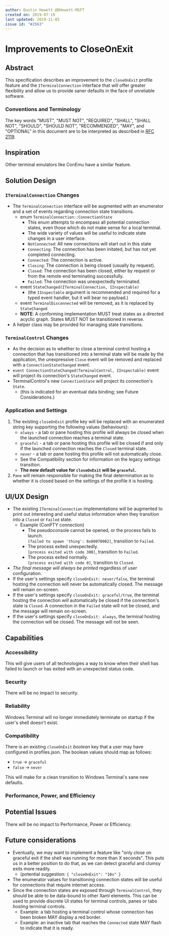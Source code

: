```yaml
---
author: Dustin Howett @DHowett-MSFT
created on: 2019-07-19
last updated: 2019-11-05
issue id: "#2563"
---
```


# Improvements to CloseOnExit

## Abstract

This specification describes an improvement to the `closeOnExit` profile feature and the `ITerminalConnection` interface that will offer greater flexibility and allow us to provide saner defaults in the face of unreliable software.

### Conventions and Terminology

The key words "MUST", "MUST NOT", "REQUIRED", "SHALL", "SHALL NOT", "SHOULD", "SHOULD NOT", "RECOMMENDED",  "MAY", and "OPTIONAL" in this document are to be interpreted as described in [RFC 2119](https://tools.ietf.org/html/rfc2119).

## Inspiration

Other terminal emulators like ConEmu have a similar feature.

## Solution Design

### `ITerminalConnection` Changes

* The `TerminalConnection` interface will be augmented with an enumerator and a set of events regarding connection state transitions.
    * enum `TerminalConnection::ConnectionState`
        * This enum attempts to encompass all potential connection states, even those which do not make sense for a local terminal.
        * The wide variety of values will be useful to indicate state changes in a user interface.
        * `NotConnected`: All new connections will start out in this state
        * `Connecting`: The connection has been initated, but has not yet completed connecting.
        * `Connected`: The connection is active.
        * `Closing`: The connection is being closed (usually by request).
        * `Closed`: The connection has been closed, either by request or from the remote end terminating successfully.
        * `Failed`: The connection was unexpectedly terminated.
    * event `StateChanged(ITerminalConnection, IInspectable)`
        * (the `IInspectable` argument is recommended and required for a typed event handler, but it will bear no payload.)
    * event `TerminalDisconnected` will be removed, as it is replaced by `StateChanged`
    * **NOTE**: A conforming implementation MUST treat states as a directed acyclic graph. States MUST NOT be transitioned in reverse.
* A helper class may be provided for managing state transitions.

### `TerminalControl` Changes

* As the decision as to whether to close a terminal control hosting a connection that has transitioned into a terminal state will be made by the application, the unexpressive `Close` event will be removed and replaced with a `ConnectionStateChanged` event.
* `event ConnectionStateChanged(TerminalControl, IInspectable)` event will project its connection's `StateChanged` event.
* TerminalControl's new `ConnectionState` will project its connection's `State`.
    * (this is indicated for an eventual data binding; see Future Considerations.)

### Application and Settings

1. The existing `closeOnExit` profile key will be replaced with an enumerated string key supporting the following values (behaviours):
    * `always` - a tab or pane hosting this profile will always be closed when the launched connection reaches a terminal state.
    * `graceful` - a tab or pane hosting this profile will be closed if and only if the launched connection reaches the `Closed` terminal state.
    * `never` - a tab or pane hosting this profile will not automatically close.
    * See the Compatibility section for information on the legacy settings transition. 
    * **The new default value for `closeOnExit` will be `graceful`.**
2. `Pane` will remain responsible for making the final determination as to whether it is closed based on the settings of the profile it is hosting.

## UI/UX Design

* The existing `ITerminalConnection` implementations will be augmented to print out interesting and useful status information when they transition into a `Closed` or `Failed` state.
    * Example (ConPTY connection)
        * The pseudoconsole cannot be opened, or the process fails to launch.<br>`[failed to spawn 'thing': 0x80070002]`, transition to `Failed`.
        * The process exited unexpectedly.<br>`[process exited with code 300]`, transition to `Failed`.
        * The process exited normally.<br>`[process exited with code 0]`, transition to `Closed`.
* _The final message will always be printed_ regardless of user configuration.
* If the user's settings specify `closeOnExit: never/false`, the terminal hosting the connection will never be automatically closed. The message will remain on-screen.
* If the user's settings specify `closeOnExit: graceful/true`, the terminal hosting the connection _will_ automatically be closed if the connection's state is `Closed`. A connection in the `Failed` state will not be closed, and the message will remain on-screen.
* If the user's settings specify `closeOnExit: always`, the terminal hosting the connection will be closed. The message will not be seen.

## Capabilities

### Accessibility

This will give users of all technologies a way to know when their shell has failed to launch or has exited with an unexpected status code.

### Security

There will be no impact to security.

### Reliability

Windows Terminal will no longer immediately terminate on startup if the user's shell doesn't exist.

### Compatibility

There is an existing `closeOnExit` _boolean_ key that a user may have configured in profiles.json. The boolean values should map as follows:

* `true` -> `graceful`
* `false` -> `never`

This will make for a clean transition to Windows Terminal's sane new defaults.

### Performance, Power, and Efficiency

## Potential Issues

There will be no impact to Performance, Power or Efficiency.

## Future considerations

* Eventually, we may want to implement a feature like "only close on graceful exit if the shell was running for more than X seconds". This puts us in a better position to do that, as we can detect graceful and clumsy exits more readily.
    * (potential suggestion: `{ "closeOnExit": "10s" }`
* The enumerator values for transitioning connection states will be useful for connections that require internet access.
* Since the connection states are exposed through `TerminalControl`, they should be able to be data-bound to other Xaml elements. This can be used to provide discrete UI states for terminal controls, panes or tabs _hosting_ terminal controls.
    * Example: a tab hosting a terminal control whose connection has been broken MAY display a red border.
    * Example: an inactive tab that reaches the `Connected` state MAY flash to indicate that it is ready.
